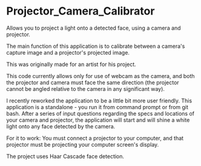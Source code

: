 # Projector_Camera_Calibrator
Allows you to project a light onto a detected face, using a camera and projector.

The main function of this application is to calibrate between a camera's capture image and a projector's projected image.

This was originally made for an artist for his project.

This code currently allows only for use of webcam as the camera, and both the projector and camera must face the same direction (the projector cannot be angled relative to the camera in any significant way).

I recently reworked the application to be a little bit more user friendly. This application is a standalone - you run it from command prompt or from git bash. After a series of input questions regarding the specs and locations of your camera and projector, the application will start and will shine a white light onto any face detected by the camera.

For it to work: You must connect a projector to your computer, and that projector must be projecting your computer screen's display.

The project uses Haar Cascade face detection.
